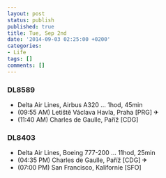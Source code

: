 ```yaml
---
layout: post
status: publish
published: true
title: Tue, Sep 2nd
date: '2014-09-03 02:25:00 +0200'
categories:
- Life
tags: []
comments: []
---
```



### DL8589
- Delta Air Lines, Airbus A320 ... 1hod, 45min
- (09:55 AM) Letiště Václava Havla, Praha [PRG] ✈︎
- (11:40 AM) Charles de Gaulle, Paříž [CDG]

### DL8403
- Delta Air Lines, Boeing 777-200 ... 11hod, 25min
- (04:35 PM) Charles de Gaulle, Paříž [CDG] ✈︎
- (07:00 PM) San Francisco, Kalifornie [SFO]
